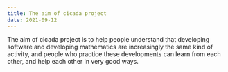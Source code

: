 ```yaml
---
title: The aim of cicada project
date: 2021-09-12
---
```


The aim of cicada project is to help people understand that
developing software and developing mathematics
are increasingly the same kind of activity,
and people who practice these developments
can learn from each other, and help each other in very good ways.
